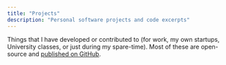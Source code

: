 ```yaml
---
title: "Projects"
description: "Personal software projects and code excerpts"
---
```


Things that I have developed or contributed to (for work, my own startups,
University classes, or just during my spare-time). Most of these are
open-source and [published on GitHub](https://github.com/edduarte).
